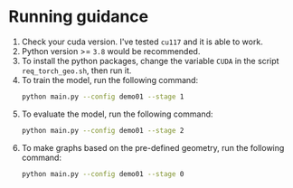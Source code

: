 # Running guidance

1. Check your cuda version. I've tested `cu117` and it is able to work.
2. Python version >= `3.8` would be recommended.
3. To install the python packages, change the variable `CUDA` in the script `req_torch_geo.sh`, then run it.
5. To train the model, run the following command:
   ```bash
   python main.py --config demo01 --stage 1
   ```
6. To evaluate the model, run the following command:
   ```bash
   python main.py --config demo01 --stage 2
   ```
7. To make graphs based on the pre-defined geometry, run the following command:
    ```bash
   python main.py --config demo01 --stage 0
   ```
